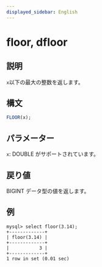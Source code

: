 ```yaml
---
displayed_sidebar: English
---
```


# floor, dfloor

## 説明

`x`以下の最大の整数を返します。

## 構文

```SQL
FLOOR(x);
```

## パラメーター

`x`: DOUBLE がサポートされています。

## 戻り値

BIGINT データ型の値を返します。

## 例

```Plaintext
mysql> select floor(3.14);
+-------------+
| floor(3.14) |
+-------------+
|           3 |
+-------------+
1 row in set (0.01 sec)
```
